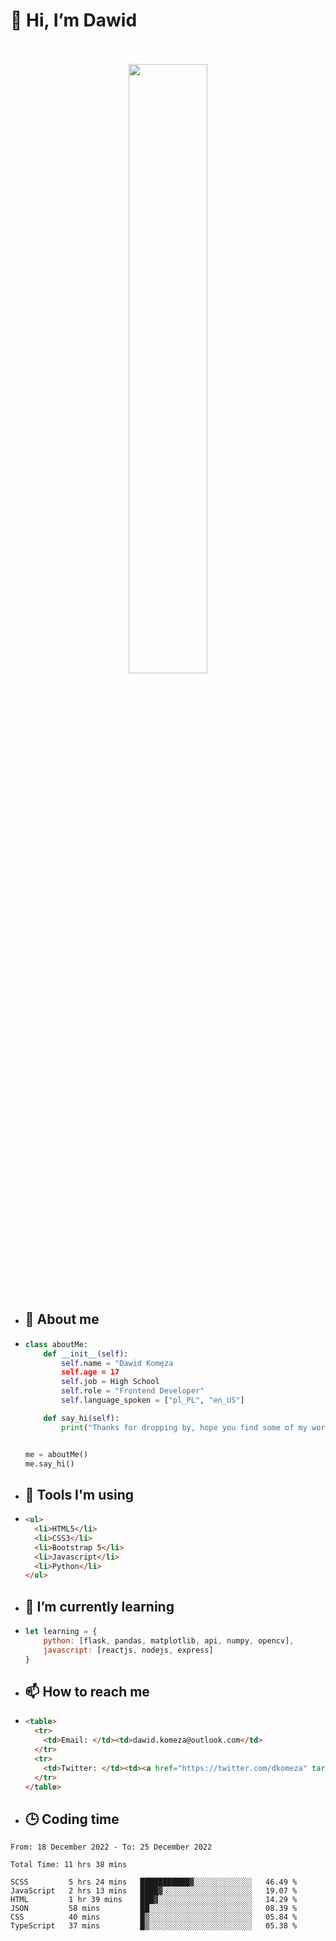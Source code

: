 <h1>👋 Hi, I’m Dawid</h1>
<p align="center">
   <br>
   <br>
   <img src="https://user-images.githubusercontent.com/106035813/169717090-b330e670-ddca-48c9-8b2d-2290dfb78111.png" width="50%">
   <br>
   <br>
</p>



- <h2>💁 About me</h2>
- ```Python
  class aboutMe:
      def __init__(self):
          self.name = "Dawid Komęza
          self.age = 17
          self.job = High School
          self.role = "Frontend Developer"
          self.language_spoken = ["pl_PL", "en_US"]

      def say_hi(self):
          print("Thanks for dropping by, hope you find some of my work interesting.")


  me = aboutMe()
  me.say_hi()
  ```
  
- <h2>🔨 Tools I'm using</h2>
- ```html
  <ul>
    <li>HTML5</li>
    <li>CSS3</li>
    <li>Bootstrap 5</li>
    <li>Javascript</li>
    <li>Python</li>
  </ul>
  
- <h2>🌱 I’m currently learning</h2>
- ```javascript
  let learning = {
      python: [flask, pandas, matplotlib, api, numpy, opencv],
      javascript: [reactjs, nodejs, express]
  }
  ```
  
- <h2>📫 How to reach me</h2>
- ```html
  <table>
    <tr>
      <td>Email: </td><td>dawid.komeza@outlook.com</td>
    </tr>
    <tr>
      <td>Twitter: </td><td><a href="https://twitter.com/dkomeza" target="_blank">@dkomeza</a></td>
    </tr>
  </table>
  
- <h2>🕒 Coding time</h2>
<!--START_SECTION:waka-->

```text
From: 18 December 2022 - To: 25 December 2022

Total Time: 11 hrs 38 mins

SCSS         5 hrs 24 mins   ███████████▓░░░░░░░░░░░░░   46.49 %
JavaScript   2 hrs 13 mins   ████▓░░░░░░░░░░░░░░░░░░░░   19.07 %
HTML         1 hr 39 mins    ███▓░░░░░░░░░░░░░░░░░░░░░   14.29 %
JSON         58 mins         ██░░░░░░░░░░░░░░░░░░░░░░░   08.39 %
CSS          40 mins         █▒░░░░░░░░░░░░░░░░░░░░░░░   05.84 %
TypeScript   37 mins         █▒░░░░░░░░░░░░░░░░░░░░░░░   05.38 %
```

<!--END_SECTION:waka-->
